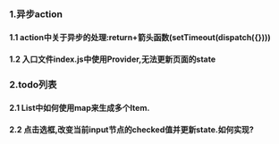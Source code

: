 ### 1.异步action
#### 1.1 action中关于异步的处理:return+箭头函数(setTimeout(dispatch({})))

#### 1.2 入口文件index.js中使用Provider,无法更新页面的state

### 2.todo列表
#### 2.1 List中如何使用map来生成多个Item.
#### 2.2 点击选框,改变当前input节点的checked值并更新state.如何实现?